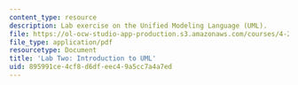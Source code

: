 ```yaml
---
content_type: resource
description: Lab exercise on the Unified Modeling Language (UML).
file: https://ol-ocw-studio-app-production.s3.amazonaws.com/courses/4-297-special-problems-in-architecture-studies-fall-2000/895991ce4cf8d6dfeec49a5cc7a4a7ed_UML3.pdf
file_type: application/pdf
resourcetype: Document
title: 'Lab Two: Introduction to UML'
uid: 895991ce-4cf8-d6df-eec4-9a5cc7a4a7ed
---
```

